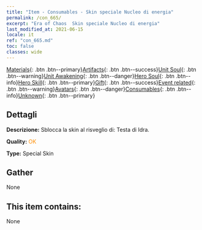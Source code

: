 ```yaml
---
title: "Item - Consumables - Skin speciale Nucleo di energia"
permalink: /con_665/
excerpt: "Era of Chaos  Skin speciale Nucleo di energia"
last_modified_at: 2021-06-15
locale: it
ref: "con_665.md"
toc: false
classes: wide
---
```

 [Materials](/ItemsIT/){: .btn .btn--primary}[Artifacts](/ItemsIT/Artifacts/){: .btn .btn--success}[Unit Soul](/ItemsIT/UnitSoul/){: .btn .btn--warning}[Unit Awakening](/ItemsIT/UnitAwakening/){: .btn .btn--danger}[Hero Soul](/ItemsIT/HeroSoul/){: .btn .btn--info}[Hero Skill](/ItemsIT/HeroSkill/){: .btn .btn--primary}[Gift](/ItemsIT/Gift/){: .btn .btn--success}[Event related](/ItemsIT/Events/){: .btn .btn--warning}[Avatars](/ItemsIT/Avatars/){: .btn .btn--danger}[Consumables](/ItemsIT/Consumables/){: .btn .btn--info}[Unknown](/ItemsIT/Unknown/){: .btn .btn--primary}

## Dettagli
 **Descrizione:** Sblocca la skin al risveglio di: Testa di Idra.

 **Quality:** <span style="color: #FF8C00">OK</span>

 **Type:** Special Skin

## Gather

  None

## This item contains:

  None

